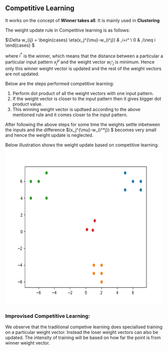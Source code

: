 
## Competitive Learning

It works on the concept of <b>Winner takes all</b>. It is mainly used in <b>Clustering</b>

The weight update rule in Competitive learning is as follows:

$\Delta w_{ij} =
  \begin{cases}
    \eta(x_j^{\mu}-w_{i^*j})      & ,i=i^* \\
    0  & ,i\neq i
  \end{cases}
$

where $i^*$ is the winner, which means that the distance between a particular a particular input pattern $x_j^{\mu}$ and the weight vector $w_{i^*j}$ is minimum. Hence only this winner weight vector is updated and the rest of the weight vectors are not updated.

Below are the steps performed competitive learning:
<ol>
    <li>Perform dot product of all the weight vectors with one input pattern.</li>
    <li>If the weight vector is closer to the input pattern then it gives bigger dot product value.</li>
    <li>This winning weight vector is updtaed according to the above mentioned rule and it comes closer to the input pattern.</li>
</ol>

After following the above steps for some time the weights settle inbetween the inputs and the difference $(x_j^{\mu}-w_{i^*j}) $ becomes very small and hence the weight update is neglected.

Below illustration shows the weight update based on competitive learning.
<img src="./Gifs/competitive2.gif" height="500" width="500"/>



### Improvised Competitive Learning:
We observe that the traditional competive learning does specialised training on a particular weight vector. Instead the loser weight vectors can also be updated. The intensity of training will be based on how far the point is from winner weight vector.
